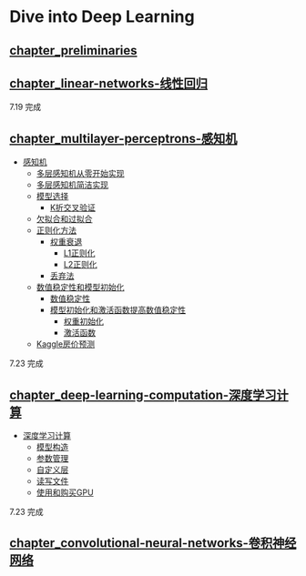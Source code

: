 <!--
 * @Author       : JonnyZhang 71881972+jonnyzhang02@users.noreply.github.com
 * @LastEditTime : 2023-07-23 22:36
 * @FilePath     : \d2l-zh-pytorch\README.md
 * 
 * coded by ZhangYang@BUPT, my email is zhangynag0207@bupt.edu.cn
-->
# Dive into Deep Learning

## [chapter_preliminaries](./chapter_preliminaries/linear-algebra.ipynb)

## [chapter_linear-networks-线性回归](./chapter_linear-networks/.md)

7.19 完成

## [chapter_multilayer-perceptrons-感知机](./chapter_multilayer-perceptrons/.md/)

- [感知机](./chapter_multilayer-perceptrons/.md#%E6%84%9F%E7%9F%A5%E6%9C%BA)
    - [多层感知机从零开始实现](./chapter_multilayer-perceptrons/.md#%E5%A4%9A%E5%B1%82%E6%84%9F%E7%9F%A5%E6%9C%BA%E4%BB%8E%E9%9B%B6%E5%BC%80%E5%A7%8B%E5%AE%9E%E7%8E%B0)
    - [多层感知机简洁实现](./chapter_multilayer-perceptrons/.md#%E5%A4%9A%E5%B1%82%E6%84%9F%E7%9F%A5%E6%9C%BA%E7%AE%80%E6%B4%81%E5%AE%9E%E7%8E%B0)
    - [模型选择](./chapter_multilayer-perceptrons/.md#%E6%A8%A1%E5%9E%8B%E9%80%89%E6%8B%A9)
        - [K折交叉验证](./chapter_multilayer-perceptrons/.md#k%E6%8A%98%E4%BA%A4%E5%8F%89%E9%AA%8C%E8%AF%81)
    - [欠拟合和过拟合](./chapter_multilayer-perceptrons/.md#%E6%AC%A0%E6%8B%9F%E5%90%88%E5%92%8C%E8%BF%87%E6%8B%9F%E5%90%88)
    - [正则化方法](./chapter_multilayer-perceptrons/.md#%E6%AD%A3%E5%88%99%E5%8C%96%E6%96%B9%E6%B3%95)
        - [权重衰退](./chapter_multilayer-perceptrons/.md#%E6%9D%83%E9%87%8D%E8%A1%B0%E9%80%80)
            - [L1正则化](./chapter_multilayer-perceptrons/.md#l1%E6%AD%A3%E5%88%99%E5%8C%96)
            - [L2正则化](./chapter_multilayer-perceptrons/.md#l2%E6%AD%A3%E5%88%99%E5%8C%96)
        - [丢弃法](./chapter_multilayer-perceptrons/.md#%E4%B8%A2%E5%BC%83%E6%B3%95)
    - [数值稳定性和模型初始化](./chapter_multilayer-perceptrons/.md#%E6%95%B0%E5%80%BC%E7%A8%B3%E5%AE%9A%E6%80%A7%E5%92%8C%E6%A8%A1%E5%9E%8B%E5%88%9D%E5%A7%8B%E5%8C%96)
        - [数值稳定性](./chapter_multilayer-perceptrons/.md#%E6%95%B0%E5%80%BC%E7%A8%B3%E5%AE%9A%E6%80%A7)
        - [模型初始化和激活函数提高数值稳定性](./chapter_multilayer-perceptrons/.md#%E6%A8%A1%E5%9E%8B%E5%88%9D%E5%A7%8B%E5%8C%96%E5%92%8C%E6%BF%80%E6%B4%BB%E5%87%BD%E6%95%B0%E6%8F%90%E9%AB%98%E6%95%B0%E5%80%BC%E7%A8%B3%E5%AE%9A%E6%80%A7)
            - [权重初始化](./chapter_multilayer-perceptrons/.md#%E6%9D%83%E9%87%8D%E5%88%9D%E5%A7%8B%E5%8C%96)
            - [激活函数](./chapter_multilayer-perceptrons/.md#%E6%BF%80%E6%B4%BB%E5%87%BD%E6%95%B0)
    - [Kaggle房价预测](./chapter_multilayer-perceptrons/.md#kaggle%E6%88%BF%E4%BB%B7%E9%A2%84%E6%B5%8B)

7.23 完成

## [chapter_deep-learning-computation-深度学习计算](./chapter_deep-learning-computation/.md)

- [深度学习计算](./chapter_deep-learning-computation/.md#%E6%B7%B1%E5%BA%A6%E5%AD%A6%E4%B9%A0%E8%AE%A1%E7%AE%97)
    - [模型构造](./chapter_deep-learning-computation/.md#%E6%A8%A1%E5%9E%8B%E6%9E%84%E9%80%A0)
    - [参数管理](./chapter_deep-learning-computation/.md#%E5%8F%82%E6%95%B0%E7%AE%A1%E7%90%86)
    - [自定义层](./chapter_deep-learning-computation/.md#%E8%87%AA%E5%AE%9A%E4%B9%89%E5%B1%82)
    - [读写文件](./chapter_deep-learning-computation/.md#%E8%AF%BB%E5%86%99%E6%96%87%E4%BB%B6)
    - [使用和购买GPU](./chapter_deep-learning-computation/.md#%E4%BD%BF%E7%94%A8%E5%92%8C%E8%B4%AD%E4%B9%B0gpu)

7.23 完成

## [chapter_convolutional-neural-networks-卷积神经网络](./chapter_convolutional-neural-networks/.md)  





